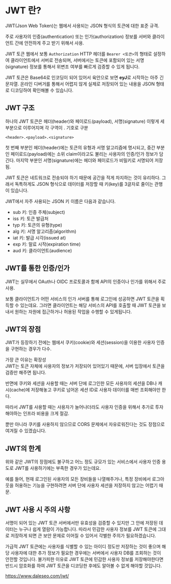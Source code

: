 # JWT 란?
JWT(Json Web Token)는 웹에서 사용되는 JSON 형식의 토큰에 대한 표준 규격.   

주로 사용자의 인증(authentication) 또는 인가(authorization) 정보를 서버와 클라이언트 간에 안전하게 주고 받기 위해서 사용.

JWT 토큰 웹에서 보통 ```Authorization``` HTTP 헤더를 ```Bearer <토큰>```의 형태로 설정하여 클라이언트에서 서버로 전송되며, 서버에서는 토큰에 포함되어 있는 서명(signature) 정보를 통해서 위변조 여부를 빠르게 검증할 수 있게 됩니다.

JWT 토큰은 Base64로 인코딩이 되어 있어서 육안으로 보면 **eyJ**로 시작하는 아주 긴 문자열. 온라인 디버거를 통해서 어렵지 않게 실제로 저장되어 있는 내용을 JSON 형태로 디코딩하여 확인해볼 수 있습니다.

## JWT 구조
하나의 JWT 토큰은 헤더(header)와 페이로드(payload), 서명(signature) 이렇게 세 부분으로 이루어지며 각 구역이 . 기호로 구분

```
<header>.<payload>.<signature>
```
첫 번째 부분인 헤더(header)에는 토큰의 유형과 서명 알고리즘에 명시되고, 
중간 부분인 페이로드(payload)에는 소위 claim이라고도 불리는 사용자의 인증/인가 정보가 담긴다. 
마지막 부분인 서명(signature)에는 헤더와 페이로드가 비밀키로 서명되어 저장됨.

JWT 토큰은 네트워크로 전송되야 하기 때문에 공간을 적게 차지하는 것이 유리하다. 그래서 독특하게도 JSON 형식으로 데이터를 저장할 때 키(key)를 3글자로 줄이는 관행이 있습니다.  

JWT에서 자주 사용되는 JSON 키 이름은 다음과 같습니다.

- sub 키: 인증 주체(subject)
- iss 키: 토큰 발급처
- typ 키: 토큰의 유형(type)
- alg 키: 서명 알고리즘(algorithm)
- iat 키: 발급 시각(issued at)
- exp 키: 말료 시작(expiration time)
- aud 키: 클라이언트(audience)

## JWT를 통한 인증/인가
JWT는 실무에서 OAuth나 OIDC 프로토콜과 함께 API의 인증이나 인가를 위해서 주로 사용.

보통 클라이언트가 어떤 서비스의 인가 서버를 통해 로그인에 성공하면 JWT 토큰을 획득할 수 있는데요. 그러면 클라이언트는 해당 서비스의 API를 호출할 때 JWT 토큰을 보내서 원하는 자원에 접근하거나 허용된 작업을 수행할 수 있게됩니다.

## JWT의 장점
JWT가 등장하기 전에는 웹에서 쿠키(cookie)와 세션(session)을 이용한 사용자 인증을 구현하는 경우가 다수. 

가장 큰 이유는 확장성  
JWT는 토큰 자체에 사용자의 정보가 저장되어 있어있기 때문에, 서버 입장에서 토큰을 검증만 해주면 됩니다.

반면에 쿠키와 세션을 사용할 때는 서버 단에 로그인한 모든 사용자의 세션을 DB나 캐시(cache)에 저장해놓고 쿠키로 넘어온 세션 ID로 사용자 데이터를 매번 조회해야만 한다.

따라서 JWT를 사용할 때는 사용자가 늘어나더라도 사용자 인증을 위해서 추가로 투자해야하는 인프라 비용을 크게 절감.

뿐만 아니라 쿠키를 사용하지 않으므로 CORS 문제에서 자유로워진다는 것도 장점으로 여겨질 수 있겠습니다.

## JWT의 한계
위와 같은 JWT의 장점에도 불구하고 어느 정도 규모가 있는 서비스에서 사용자 인증 용도로 JWT를 사용하기에는 부족한 경우가 있는데요.

예를 들어, 현재 로그인된 사용자의 모든 장비들을 나열해주거나, 특정 장비에서 로그아웃을 허용하는 기능을 구현하려면 서버 단에 사용자 세션을 저장하지 않고는 어렵기 때문.

## JWT 사용 시 주의 사항
서명이 되어 있는 JWT 토큰 서버에서만 유효성을 검증할 수 있지만 그 안에 저장된 데이터는 누구나 쉽게 열람이 가능합니다. 따라서 민감한 사용자 정보를 JWT 토큰에 그대로 저장하게 되면 큰 보안 문제로 이어질 수 있어서 각별한 주의가 필요하겠습니다.

가급적 JWT 토큰에는 사용자를 식별할 수 있는 아이디 정도만 저장하는 것이 좋으며 해당 사용자에 대한 추가 정보가 필요한 경우에는 서버에서 사용자 DB를 조회하는 것이 안전할 것입니다. 불가피한 이유로 JWT 토큰에 민감한 사용자 정보를 저장해야한다면 반드시 암호화를 하여 JWT 토큰을 디코딩한 후에도 알아볼 수 없게 해야할 것입니다.

https://www.daleseo.com/jwt/